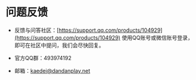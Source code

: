 # 问题反馈

- 反馈与问答社区：[https://support.qq.com/products/104929](https://support.qq.com/products/104929)
使用QQ账号或微信账号登录，即可在社区中提问，我们会尽快回复。

- 官方QQ群：493974192

- 邮箱：kaedei@dandanplay.net
